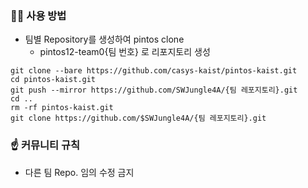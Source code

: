 ### 👋🏻 사용 방법
- 팀별 Repository를 생성하여 pintos clone
  - pintos12-team0{팀 번호} 로 리포지토리 생성

```
git clone --bare https://github.com/casys-kaist/pintos-kaist.git
cd pintos-kaist.git
git push --mirror https://github.com/SWJungle4A/{팀 레포지토리}.git
cd ..
rm -rf pintos-kaist.git
git clone https://github.com/$SWJungle4A/{팀 레포지토리}.git
```

### ☝️ 커뮤니티 규칙
- 다른 팀 Repo. 임의 수정 금지
